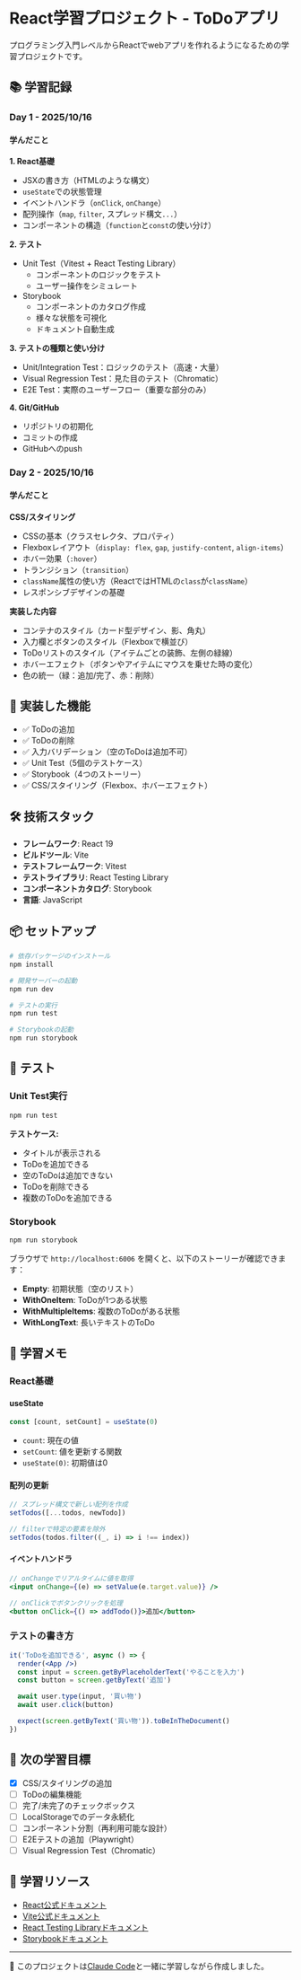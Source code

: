 # React学習プロジェクト - ToDoアプリ

プログラミング入門レベルからReactでwebアプリを作れるようになるための学習プロジェクトです。

## 📚 学習記録

### Day 1 - 2025/10/16

#### 学んだこと


**1. React基礎**
- JSXの書き方（HTMLのような構文）
- `useState`での状態管理
- イベントハンドラ（`onClick`, `onChange`）
- 配列操作（`map`, `filter`, スプレッド構文`...`）
- コンポーネントの構造（`function`と`const`の使い分け）

**2. テスト**
- Unit Test（Vitest + React Testing Library）
  - コンポーネントのロジックをテスト
  - ユーザー操作をシミュレート
- Storybook
  - コンポーネントのカタログ作成
  - 様々な状態を可視化
  - ドキュメント自動生成

**3. テストの種類と使い分け**
- Unit/Integration Test：ロジックのテスト（高速・大量）
- Visual Regression Test：見た目のテスト（Chromatic）
- E2E Test：実際のユーザーフロー（重要な部分のみ）

**4. Git/GitHub**
- リポジトリの初期化
- コミットの作成
- GitHubへのpush

### Day 2 - 2025/10/16

#### 学んだこと

**CSS/スタイリング**
- CSSの基本（クラスセレクタ、プロパティ）
- Flexboxレイアウト（`display: flex`, `gap`, `justify-content`, `align-items`）
- ホバー効果（`:hover`）
- トランジション（`transition`）
- `className`属性の使い方（ReactではHTMLの`class`が`className`）
- レスポンシブデザインの基礎

**実装した内容**
- コンテナのスタイル（カード型デザイン、影、角丸）
- 入力欄とボタンのスタイル（Flexboxで横並び）
- ToDoリストのスタイル（アイテムごとの装飾、左側の緑線）
- ホバーエフェクト（ボタンやアイテムにマウスを乗せた時の変化）
- 色の統一（緑：追加/完了、赤：削除）

## 🚀 実装した機能

- ✅ ToDoの追加
- ✅ ToDoの削除
- ✅ 入力バリデーション（空のToDoは追加不可）
- ✅ Unit Test（5個のテストケース）
- ✅ Storybook（4つのストーリー）
- ✅ CSS/スタイリング（Flexbox、ホバーエフェクト）

## 🛠️ 技術スタック

- **フレームワーク**: React 19
- **ビルドツール**: Vite
- **テストフレームワーク**: Vitest
- **テストライブラリ**: React Testing Library
- **コンポーネントカタログ**: Storybook
- **言語**: JavaScript

## 📦 セットアップ

```bash
# 依存パッケージのインストール
npm install

# 開発サーバーの起動
npm run dev

# テストの実行
npm run test

# Storybookの起動
npm run storybook
```

## 🧪 テスト

### Unit Test実行

```bash
npm run test
```

**テストケース:**
- タイトルが表示される
- ToDoを追加できる
- 空のToDoは追加できない
- ToDoを削除できる
- 複数のToDoを追加できる

### Storybook

```bash
npm run storybook
```

ブラウザで `http://localhost:6006` を開くと、以下のストーリーが確認できます：

- **Empty**: 初期状態（空のリスト）
- **WithOneItem**: ToDoが1つある状態
- **WithMultipleItems**: 複数のToDoがある状態
- **WithLongText**: 長いテキストのToDo

## 📖 学習メモ

### React基礎

#### useState
```jsx
const [count, setCount] = useState(0)
```
- `count`: 現在の値
- `setCount`: 値を更新する関数
- `useState(0)`: 初期値は0

#### 配列の更新
```jsx
// スプレッド構文で新しい配列を作成
setTodos([...todos, newTodo])

// filterで特定の要素を除外
setTodos(todos.filter((_, i) => i !== index))
```

#### イベントハンドラ
```jsx
// onChangeでリアルタイムに値を取得
<input onChange={(e) => setValue(e.target.value)} />

// onClickでボタンクリックを処理
<button onClick={() => addTodo()}>追加</button>
```

### テストの書き方

```jsx
it('ToDoを追加できる', async () => {
  render(<App />)
  const input = screen.getByPlaceholderText('やることを入力')
  const button = screen.getByText('追加')

  await user.type(input, '買い物')
  await user.click(button)

  expect(screen.getByText('買い物')).toBeInTheDocument()
})
```

## 🎯 次の学習目標

- [x] CSS/スタイリングの追加
- [ ] ToDoの編集機能
- [ ] 完了/未完了のチェックボックス
- [ ] LocalStorageでのデータ永続化
- [ ] コンポーネント分割（再利用可能な設計）
- [ ] E2Eテストの追加（Playwright）
- [ ] Visual Regression Test（Chromatic）

## 📝 学習リソース

- [React公式ドキュメント](https://react.dev/)
- [Vite公式ドキュメント](https://vite.dev/)
- [React Testing Libraryドキュメント](https://testing-library.com/docs/react-testing-library/intro/)
- [Storybookドキュメント](https://storybook.js.org/docs/)

---

🤖 このプロジェクトは[Claude Code](https://claude.com/claude-code)と一緒に学習しながら作成しました。
